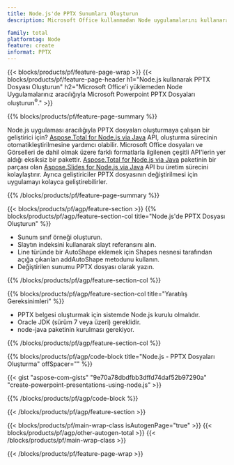```yaml
---
title: Node.js'de PPTX Sunumları Oluşturun
description: Microsoft Office kullanmadan Node uygulamalarını kullanarak Microsoft Powerpoint PPTX sunumu oluşturun. 

family: total
platformtag: Node
feature: create
informat: PPTX
---
```

{{< blocks/products/pf/feature-page-wrap >}}
{{< blocks/products/pf/feature-page-header h1="Node.js kullanarak PPTX Dosyası Oluşturun" h2="Microsoft Office'i yüklemeden Node Uygulamalarınız aracılığıyla Microsoft Powerpoint PPTX Dosyaları oluşturun<sup>&reg;</sup>." >}}

{{% blocks/products/pf/feature-page-summary %}}

Node.js uygulaması aracılığıyla PPTX dosyaları oluşturmaya çalışan bir geliştirici için? [Aspose.Total for Node.js via Java](https://products.aspose.com/total/tr/nodejs-java/) API, oluşturma sürecinin otomatikleştirilmesine yardımcı olabilir. Microsoft Office dosyaları ve Görselleri de dahil olmak üzere farklı formatlarla ilgilenen çeşitli API'lerin yer aldığı eksiksiz bir pakettir. [Aspose.Total for Node.js via Java](https://products.aspose.com/total/tr/nodejs-java/) paketinin bir parçası olan [Aspose.Slides for Node.js via Java](https://products.aspose.com/slides/tr/nodejs-java/) API bu üretim sürecini kolaylaştırır. Ayrıca geliştiriciler PPTX dosyasının değiştirilmesi için uygulamayı kolayca geliştirebilirler. 

{{% /blocks/products/pf/feature-page-summary %}}

{{< blocks/products/pf/agp/feature-section >}}
{{% blocks/products/pf/agp/feature-section-col title="Node.js'de PPTX Dosyası Oluşturun" %}}

- Sunum sınıf örneği oluşturun.
- Slaytın indeksini kullanarak slayt referansını alın.
- Line türünde bir AutoShape eklemek için Shapes nesnesi tarafından açığa çıkarılan addAutoShape metodunu kullanın.
- Değiştirilen sunumu PPTX dosyası olarak yazın.

{{% /blocks/products/pf/agp/feature-section-col %}}

{{% blocks/products/pf/agp/feature-section-col title="Yaratılış Gereksinimleri" %}}

- PPTX belgesi oluşturmak için sistemde Node.js kurulu olmalıdır.
- Oracle JDK (sürüm 7 veya üzeri) gereklidir.
- node-java paketinin kurulması gerekiyor.

{{% /blocks/products/pf/agp/feature-section-col %}}

{{% blocks/products/pf/agp/code-block title="Node.js - PPTX Dosyaları Oluşturma" offSpacer="" %}}

{{< gist "aspose-com-gists" "9e70a78dbdfbb3dffd74daf52b97290a" "create-powerpoint-presentations-using-node.js" >}}

{{% /blocks/products/pf/agp/code-block %}}

{{< /blocks/products/pf/agp/feature-section >}}

{{< blocks/products/pf/main-wrap-class isAutogenPage="true" >}}
{{< blocks/products/pf/agp/other-autogen-total >}}
{{< /blocks/products/pf/main-wrap-class >}}

{{< /blocks/products/pf/feature-page-wrap >}}